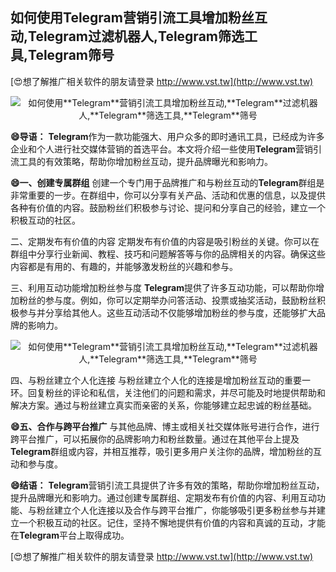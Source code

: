 ## **如何使用**Telegram**营销引流工具增加粉丝互动,**Telegram**过滤机器人,**Telegram**筛选工具,**Telegram**筛号**

[😍想了解推广相关软件的朋友请登录 http://www.vst.tw](http://www.vst.tw)

 <center><img src="https://vst.tw/MP4/tuiguang/png/0.png" alt="如何使用**Telegram**营销引流工具增加粉丝互动,**Telegram**过滤机器人,**Telegram**筛选工具,**Telegram**筛号"></center>

**😄导语：**
**Telegram**作为一款功能强大、用户众多的即时通讯工具，已经成为许多企业和个人进行社交媒体营销的首选平台。本文将介绍一些使用**Telegram**营销引流工具的有效策略，帮助你增加粉丝互动，提升品牌曝光和影响力。

**😄一、创建专属群组**
创建一个专门用于品牌推广和与粉丝互动的**Telegram**群组是非常重要的一步。在群组中，你可以分享有关产品、活动和优惠的信息，以及提供各种有价值的内容。鼓励粉丝们积极参与讨论、提问和分享自己的经验，建立一个积极互动的社区。

二、定期发布有价值的内容
定期发布有价值的内容是吸引粉丝的关键。你可以在群组中分享行业新闻、教程、技巧和问题解答等与你的品牌相关的内容。确保这些内容都是有用的、有趣的，并能够激发粉丝的兴趣和参与。

三、利用互动功能增加粉丝参与度
**Telegram**提供了许多互动功能，可以帮助你增加粉丝的参与度。例如，你可以定期举办问答活动、投票或抽奖活动，鼓励粉丝积极参与并分享给其他人。这些互动活动不仅能够增加粉丝的参与度，还能够扩大品牌的影响力。

 <center><img src="https://vst.tw/MP4/tuiguang/png/5.png" alt="如何使用**Telegram**营销引流工具增加粉丝互动,**Telegram**过滤机器人,**Telegram**筛选工具,**Telegram**筛号"></center>

四、与粉丝建立个人化连接
与粉丝建立个人化的连接是增加粉丝互动的重要一环。回复粉丝的评论和私信，关注他们的问题和需求，并尽可能及时地提供帮助和解决方案。通过与粉丝建立真实而亲密的关系，你能够建立起忠诚的粉丝基础。

**😄五、合作与跨平台推广**
与其他品牌、博主或相关社交媒体账号进行合作，进行跨平台推广，可以拓展你的品牌影响力和粉丝数量。通过在其他平台上提及**Telegram**群组或内容，并相互推荐，吸引更多用户关注你的品牌，增加粉丝的互动和参与度。

**😄结语：**
**Telegram**营销引流工具提供了许多有效的策略，帮助你增加粉丝互动，提升品牌曝光和影响力。通过创建专属群组、定期发布有价值的内容、利用互动功能、与粉丝建立个人化连接以及合作与跨平台推广，你能够吸引更多粉丝参与并建立一个积极互动的社区。记住，坚持不懈地提供有价值的内容和真诚的互动，才能在**Telegram**平台上取得成功。

[😍想了解推广相关软件的朋友请登录 http://www.vst.tw](http://www.vst.tw)



